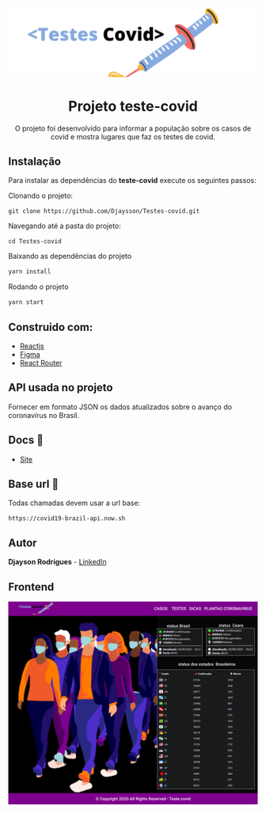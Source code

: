 <p align="center">
<img  src="./src/images/logo.svg"></img>
</p>
<h1 align="center">Projeto teste-covid</h1>
<p align="center">O projeto foi desenvolvido para informar a população sobre os casos de covid e mostra lugares que faz os testes de covid.</p>


  ## Instalação 
Para instalar as dependências do  **teste-covid** execute os seguintes passos:

Clonando o projeto:

```
git clone https://github.com/Djaysson/Testes-covid.git
```

Navegando até a pasta do projeto:

```
cd Testes-covid
```

Baixando as dependências do projeto

```bash
yarn install
```

Rodando o projeto

```bash
yarn start
```


## Construido com:
* [Reactjs](https://github.com/facebook/react/blob/master/CHANGELOG.md#16131-march-19-2020)  
* [Figma](https://figma.com/) 
* [React Router](https://reactrouter.com/web/guides/quick-start) 


## API usada no projeto
Fornecer em formato JSON os dados atualizados sobre o avanço do coronavírus no Brasil.

## Docs 📄

- [Site](https://covid19-brazil-api-docs.now.sh/)

## Base url 🔌

Todas chamadas devem usar a url base:

```
https://covid19-brazil-api.now.sh
```
## Autor
**Djayson Rodrigues** - [LinkedIn](https://br.linkedin.com/in/djaysonrodrigues)



## Frontend

<img align="center" src="./src/images/pageCasos.png"></img>


